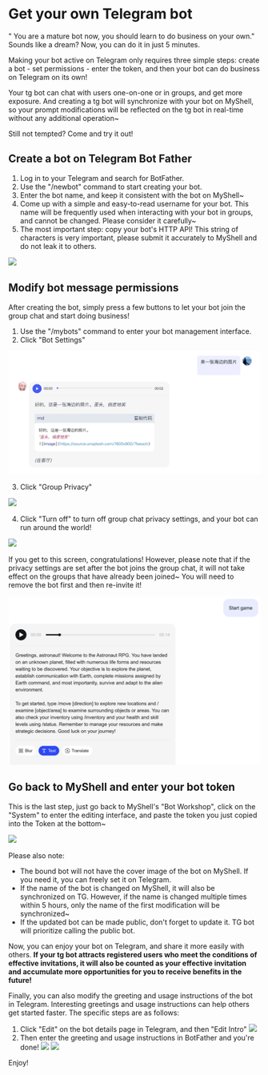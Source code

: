 # Get your own Telegram bot

" You are a mature bot now, you should learn to do business on your own." Sounds like a dream? Now, you can do it in just 5 minutes.

Making your bot active on Telegram only requires three simple steps: create a bot - set permissions - enter the token, and then your bot can do business on Telegram on its own!

Your tg bot can chat with users one-on-one or in groups, and get more exposure. And creating a tg bot will synchronize with your bot on MyShell, so your prompt modifications will be reflected on the tg bot in real-time without any additional operation~

Still not tempted? Come and try it out!

## Create a bot on Telegram Bot Father

1. Log in to your Telegram and search for BotFather.
2. Use the "/newbot" command to start creating your bot.
3. Enter the bot name, and keep it consistent with the bot on MyShell~
4. Come up with a simple and easy-to-read username for your bot. This name will be frequently used when interacting with your bot in groups, and cannot be changed. Please consider it carefully~
5. The most important step: copy your bot's HTTP API! This string of characters is very important, please submit it accurately to MyShell and do not leak it to others. &#x20;

![](<../.gitbook/assets/image (4) (1).png>)

## Modify bot message permissions

After creating the bot, simply press a few buttons to let your bot join the group chat and start doing business!

1. Use the "/mybots" command to enter your bot management interface.
2. Click "Bot Settings"

![](../.gitbook/assets/image.png)

3. Click "Group Privacy"

![](<../.gitbook/assets/image (3) (1).png>)

4. Click "Turn off" to turn off group chat privacy settings, and your bot can run around the world!

![](<../.gitbook/assets/image (2) (1).png>)

If you get to this screen, congratulations! However, please note that if the privacy settings are set after the bot joins the group chat, it will not take effect on the groups that have already been joined~ You will need to remove the bot first and then re-invite it!

![](<../.gitbook/assets/image (1) (1).png>)

## Go back to MyShell and enter your bot token

This is the last step, just go back to MyShell's "Bot Workshop", click on the "System" to enter the editing interface, and paste the token you just copied into the Token at the bottom~

![](<../.gitbook/assets/image (5).png>)

Please also note:

* The bound bot will not have the cover image of the bot on MyShell. If you need it, you can freely set it on Telegram.
* If the name of the bot is changed on MyShell, it will also be synchronized on TG. However, if the name is changed multiple times within 5 hours, only the name of the first modification will be synchronized~ 
* If the updated bot can be made public, don't forget to update it. TG bot will prioritize calling the public bot.

Now, you can enjoy your bot on Telegram, and share it more easily with others. **If your tg bot attracts registered users who meet the conditions of effective invitations, it will also be counted as your effective invitation and accumulate more opportunities for you to receive benefits in the future!**

Finally, you can also modify the greeting and usage instructions of the bot in Telegram. Interesting greetings and usage instructions can help others get started faster. The specific steps are as follows:

1. Click "Edit" on the bot details page in Telegram, and then "Edit Intro"
   ![](<../.gitbook/assets/image (2).png>)
2. Then enter the greeting and usage instructions in BotFather and you're done!
   ![](<../.gitbook/assets/image (3) (2).png>)
   ![](<../.gitbook/assets/image (1) (2).png>)

Enjoy!